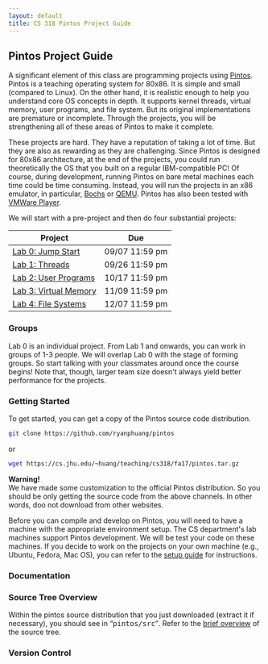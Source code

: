 ```yaml
---
layout: default
title: CS 318 Pintos Project Guide
---
```


## Pintos Project Guide

A significant element of this class are programming projects using
[Pintos](http://pintos-os.org). Pintos is a teaching operating system 
for 80x86. It is simple and small (compared to Linux). On the other hand,
it is realistic enough to help you understand core OS concepts in depth. 
It supports kernel threads, virtual memory, user programs, and file system. 
But its original implementations are premature or incomplete. Through the 
projects, you will be strengthening all of these areas of Pintos to make 
it complete.

These projects are hard. They have a reputation of taking a lot of time. But
they are also as rewarding as they are challenging. Since Pintos is designed
for 80x86 architecture, at the end of the projects, you could run theoretically 
the OS that you built on a regular IBM-compatible PC! Of course, during development, 
running Pintos on bare metal machines each time could be time consuming. Instead,
you will run the projects in an x86 emulator, in particular, [Bochs](http://bochs.sourceforge.net)
or [QEMU](http://fabrice.bellard.free.fr/qemu/). Pintos has also been tested with
[VMWare Player](http://www.vmware.com/).

We will start with a pre-project and then do four substantial projects:

<table class="table table-bordered table-striped table-hover" id="schedule-table">
  <thead>
    <tr class="info">
      <th>Project</th>
      <th>Due</th>
    </tr>
  </thead>
  <tbody>
  <tr>
    <td><a href="project0.html">Lab 0: Jump Start</a></td>
    <td>09/07 11:59 pm</td>
  </tr>
  <tr>
    <td><a href="project1.html">Lab 1: Threads</a></td>
    <td>09/26 11:59 pm</td>
  </tr>
  <tr>
    <td><a href="project2.html">Lab 2: User Programs</a></td>
    <td>10/17 11:59 pm</td>
  </tr>
  <tr>
    <td><a href="project3.html">Lab 3: Virtual Memory</a></td>
    <td>11/09 11:59 pm</td>
  </tr>
  <tr>
    <td><a href="project4.html">Lab 4: File Systems</a></td>
    <td>12/07 11:59 pm</td>
  </tr>
  </tbody>
</table>


### Groups
Lab 0 is an individual project. From Lab 1 and onwards, you can work in groups of 
1-3 people. We will overlap Lab 0 with the stage of forming groups. So start
talking with your classmates around once the course begins! Note that, though,
larger team size doesn't always yield better performance for the projects.

### Getting Started
To get started, you can get a copy of the Pintos source code distribution.
```bash
git clone https://github.com/ryanphuang/pintos
```
or
```bash
wget https://cs.jhu.edu/~huang/teaching/cs318/fa17/pintos.tar.gz
```
<div class="panel panel-warning">
  <div class="panel-heading">
    <strong>Warning!</strong>
  </div>
  <div class="panel-body">
    We have made some customization to the official Pintos distribution. So you 
    should be only getting the source code from the above channels. In other words,
    doo not download from other websites.
  </div>
</div>

Before you can compile and develop on Pintos, you will need to have a machine
with the appropriate environment setup. The CS department's lab machines support 
Pintos development. We will be test your code on these machines. If you decide to 
work on the projects on your own machine (e.g., Ubuntu, Fedora, Mac OS), you can 
refer to the [setup guide](setup.html) for instructions.

### Documentation


### Source Tree Overview

Within the pintos source distribution that you just downloaded (extract it if
necessary), you should see in <Q><TT>pintos/src</TT></Q>. Refer to the [brief overview](listing_0.html)
of the source tree.

### Version Control
